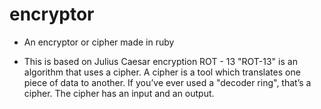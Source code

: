 # encryptor
- An encryptor or cipher made in ruby

- This is based on Julius Caesar encryption ROT - 13
"ROT-13" is an algorithm that uses a cipher. A cipher is a tool which translates one piece of data to another.
If you’ve ever used a "decoder ring", that’s a cipher. The cipher has an input and an output.
